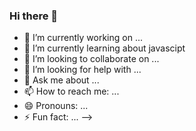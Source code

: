### Hi there 👋
- 🔭 I’m currently working on ...
- 🌱 I’m currently learning about javascipt
- 👯 I’m looking to collaborate on ...
- 🤔 I’m looking for help with ...
- 💬 Ask me about ...
- 📫 How to reach me: ...
- 😄 Pronouns: ...
- ⚡ Fun fact: ...
-->
